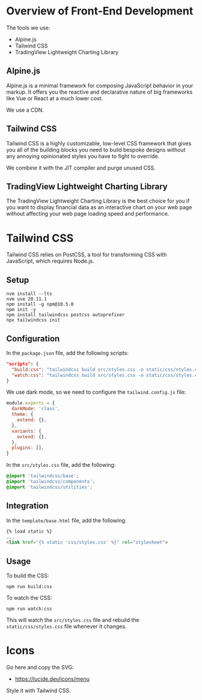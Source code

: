 # Overview of Front-End Development

The tools we use:
- Alpine.js
- Tailwind CSS
- TradingView Lightweight Charting Library

## Alpine.js

Alpine.js is a minimal framework for composing JavaScript behavior in your markup. It offers you the reactive and declarative nature of big frameworks like Vue or React at a much lower cost.

We use a CDN.

## Tailwind CSS

Tailwind CSS is a highly customizable, low-level CSS framework that gives you all of the building blocks you need to build bespoke designs without any annoying opinionated styles you have to fight to override.

We combine it with the JIT compiler and purge unused CSS.

## TradingView Lightweight Charting Library

The TradingView Lightweight Charting Library is the best choice for you if you want to display financial data as an interactive chart on your web page without affecting your web page loading speed and performance.

# Tailwind CSS

Tailwind CSS relies on PostCSS, a tool for transforming CSS with JavaScript, which requires Node.js.

## Setup

```shell
nvm install --lts
nvm use 20.11.1
npm install -g npm@10.5.0
npm init -y
npm install tailwindcss postcss autoprefixer
npx tailwindcss init
```

## Configuration

In the `package.json` file, add the following scripts:
```json
"scripts": {
  "build:css": "tailwindcss build src/styles.css -o static/css/styles.css",
  "watch:css": "tailwindcss build src/styles.css -o static/css/styles.css --watch"
}
```

We use dark mode, so we need to configure the `tailwind.config.js` file:
```javascript
module.exports = {
  darkMode: 'class',
  theme: {
    extend: {},
  },
  variants: {
    extend: {},
  },
  plugins: [],
}
```

In the `src/styles.css` file, add the following:
```css
@import 'tailwindcss/base';
@import 'tailwindcss/components';
@import 'tailwindcss/utilities';
```

## Integration

In the `template/base.html` file, add the following:
```html
{% load static %}
...
<link href="{% static 'css/styles.css' %}" rel="stylesheet">
```

## Usage

To build the CSS:
```shell
npm run build:css
```

To watch the CSS:
```shell
npm run watch:css
```
This will watch the `src/styles.css` file and rebuild the `static/css/styles.css` file whenever it changes.


# Icons

Go here and copy the SVG:
- https://lucide.dev/icons/menu

Style it with Tailwind CSS.
